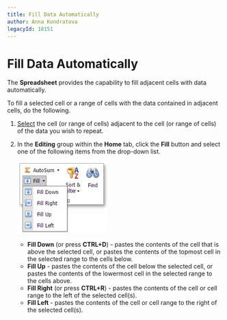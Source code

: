 ```yaml
---
title: Fill Data Automatically
author: Anna Kondratova
legacyId: 18151
---
```

# Fill Data Automatically
The **Spreadsheet** provides the capability to fill adjacent cells with data automatically.

To fill a selected cell or a range of cells with the data contained in adjacent cells, do the following.
1. [Select](select-cells-or-cell-content.md) the cell (or range of cells) adjacent to the cell (or range of cells) of the data you wish to repeat.
2. In the **Editing** group within the **Home** tab, click the **Fill** button and select one of the following items from the drop-down list.
	
	![EUD_ASPxSpreadsheet_Home_Fill](../../../images/img26055.png)
	* **Fill Down** (or press **CTRL+D**) - pastes the contents of the cell that is above the selected cell, or pastes the contents of the topmost cell in the selected range to the cells below.
	* **Fill Up** - pastes the contents of the cell below the selected cell, or pastes the contents of the lowermost cell in the selected range to the cells above.
	* **Fill Right** (or press **CTRL+R**) - pastes the contents of the cell or cell range to the left of the selected cell(s).
	* **Fill Left** - pastes the contents of the cell or cell range to the right of the selected cell(s).